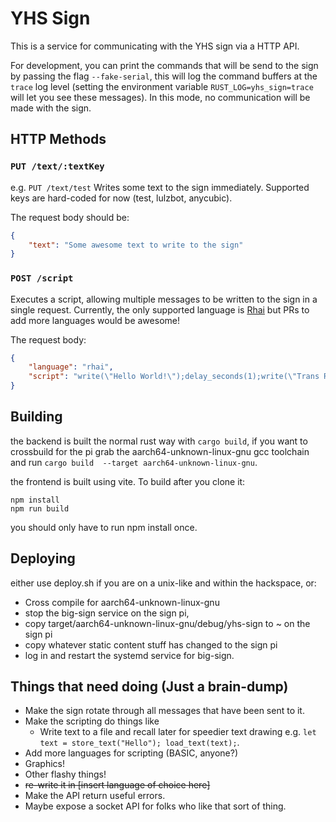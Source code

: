 # YHS Sign

This is a service for communicating with the YHS sign via a HTTP API.

For development, you can print the commands that will be send to the sign by passing the flag `--fake-serial`, this will log the command buffers at the `trace` log level (setting the environment variable `RUST_LOG=yhs_sign=trace` will let you see these messages). In this mode, no communication will be made with the sign.

## HTTP Methods

###  `PUT /text/:textKey`
e.g. `PUT /text/test`
Writes some text to the sign immediately. Supported keys are hard-coded for now (test, lulzbot, anycubic).

The request body should be:
```json
{
    "text": "Some awesome text to write to the sign"
}
```

### `POST /script` 
Executes a script, allowing multiple messages to be written to the sign in a single request.
Currently, the only supported language is [Rhai](https://rhai.rs/) but PRs to add more languages would be awesome!

The request body:
```json
{
    "language": "rhai",
    "script": "write(\"Hello World!\");delay_seconds(1);write(\"Trans Rights!\");"
}
```

## Building

the backend is built the normal rust way with `cargo build`, if you want to crossbuild for the pi grab the aarch64-unknown-linux-gnu gcc toolchain and run `cargo build  --target aarch64-unknown-linux-gnu`.

the frontend is built using vite. To build after you clone it:

```
npm install
npm run build
```

you should only have to run npm install once.
## Deploying

either use deploy.sh if you are on a unix-like and within the hackspace, or:

* Cross compile for aarch64-unknown-linux-gnu
* stop the big-sign service on the sign pi, 
* copy target/aarch64-unknown-linux-gnu/debug/yhs-sign to ~ on the sign pi
* copy whatever static content stuff has changed to the sign pi
* log in and restart the systemd service for big-sign.


## Things that need doing (Just a brain-dump)
- Make the sign rotate through all messages that have been sent to it.
- Make the scripting do things like
  - Write text to a file and recall later for speedier text drawing e.g. `let text = store_text("Hello"); load_text(text);`.
- Add more languages for scripting (BASIC, anyone?)
- Graphics!
- Other flashy things!
- ~~re-write it in [insert language of choice here]~~
- Make the API return useful errors.
- Maybe expose a socket API for folks who like that sort of thing.
